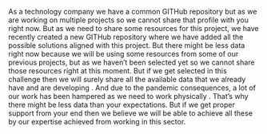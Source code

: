 As a technology company we have a common GITHub repository but as we are working on multiple projects so we cannot share that profile with you right now. But as we need to share some resources for this project, we have recently created a new GITHub repository where we have added all the possible solutions aligned with this project. But there might be less data right now because we will be using some resources from some of our previous projects, but as we haven’t been selected yet so we cannot share those resources right at this moment. But if we get selected in this challenge then we will surely share all the available data that we already have and are developing . And due to the pandemic consequences, a lot of our work has been hampered as we need to work physically . That’s why there might be less data than your expectations. But if we get proper support from your end then we believe we will be able to achieve all these by our expertise achieved from working in this sector.